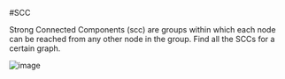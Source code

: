 #SCC

Strong Connected Components (scc) are groups within which each node can be reached from any other node in the group. Find all the SCCs for a certain graph. 

![image](https://user-images.githubusercontent.com/12473437/122461551-18dc1100-cf79-11eb-90fa-b77d488ecba0.png)

